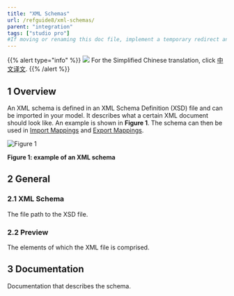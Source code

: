 ```yaml
---
title: "XML Schemas"
url: /refguide8/xml-schemas/
parent: "integration"
tags: ["studio pro"]
#If moving or renaming this doc file, implement a temporary redirect and let the respective team know they should update the URL in the product. See Mapping to Products for more details.
---
```


{{% alert type="info" %}}
<img src="attachments/chinese-translation/china.png" style="display: inline-block; margin: 0" /> For the Simplified Chinese translation, click [中文译文](https://cdn.mendix.tencent-cloud.com/documentation/refguide8/xml-schemas.pdf).
{{% /alert %}}

## 1 Overview

An XML schema is defined in an XML Schema Definition (XSD) file and can be imported in your model. It describes what a certain XML document should look like. An example is shown in **Figure 1**. The schema can then be used in [Import Mappings](/refguide/import-mappings/) and [Export Mappings](/refguide/export-mappings/).

![Figure 1](/attachments/refguide8/modeling/integration/xml-schemas/18582294.png)

**Figure 1: example of an XML schema**

## 2 General

### 2.1 XML Schema

The file path to the XSD file.

### 2.2 Preview

The elements of which the XML file is comprised.

## 3 Documentation

Documentation that describes the schema.

